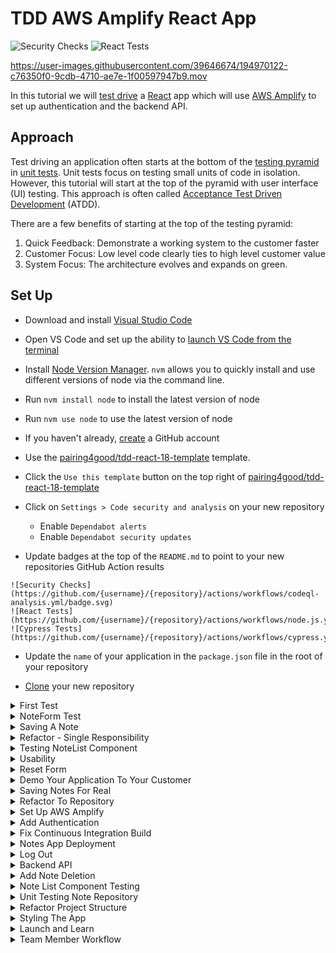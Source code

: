 # TDD AWS Amplify React App

![Security Checks](https://github.com/pairing4good/tdd-amplify-react-from-template/actions/workflows/codeql-analysis.yml/badge.svg)
![React Tests](https://github.com/pairing4good/tdd-amplify-react-from-template/actions/workflows/node.js.yml/badge.svg)



https://user-images.githubusercontent.com/39646674/194970122-c76350f0-9cdb-4710-ae7e-1f00597947b9.mov


In this tutorial we will [test drive](https://en.wikipedia.org/wiki/Test-driven_development) a [React](https://reactjs.org/) app which will use [AWS Amplify](https://aws.amazon.com/amplify) to set up authentication and the backend API.
 
## Approach
Test driving an application often starts at the bottom of the [testing pyramid](https://martinfowler.com/bliki/TestPyramid.html) in [unit tests](https://en.wikipedia.org/wiki/Unit_testing). Unit tests focus on testing small units of code in isolation. However, this tutorial will start at the top of the pyramid with user interface (UI) testing. This approach is often called [Acceptance Test Driven Development](https://en.wikipedia.org/wiki/Acceptance_test%E2%80%93driven_development) (ATDD).

There are a few benefits of starting at the top of the testing pyramid:

1. Quick Feedback: Demonstrate a working system to the customer faster
1. Customer Focus: Low level code clearly ties to high level customer value
1. System Focus: The architecture evolves and expands on green.

## Set Up
- Download and install [Visual Studio Code](https://code.visualstudio.com/)
- Open VS Code and set up the ability to [launch VS Code from the terminal](https://code.visualstudio.com/docs/setup/mac#_launching-from-the-command-line)
- Install [Node Version Manager](https://github.com/nvm-sh/nvm). `nvm` allows you to quickly install and use different versions of node via the command line.
- Run `nvm install node` to install the latest version of node
- Run `nvm use node` to use the latest version of node

- If you haven't already, [create](https://docs.github.com/en/github/getting-started-with-github/signing-up-for-github/signing-up-for-a-new-github-account) a GitHub account
- Use the [pairing4good/tdd-react-18-template](https://github.com/pairing4good/tdd-react-18-template) template.

- Click the `Use this template` button on the top right of [pairing4good/tdd-react-18-template](https://github.com/pairing4good/tdd-react-18-template)
- Click on `Settings > Code security and analysis` on your new repository
  - Enable `Dependabot alerts`
  - Enable `Dependabot security updates`
- Update badges at the top of the `README.md` to point to your new repositories GitHub Action results

```
![Security Checks](https://github.com/{username}/{repository}/actions/workflows/codeql-analysis.yml/badge.svg)
![React Tests](https://github.com/{username}/{repository}/actions/workflows/node.js.yml/badge.svg)
![Cypress Tests](https://github.com/{username}/{repository}/actions/workflows/cypress.yml/badge.svg)
```

- Update the `name` of your application in the `package.json` file in the root of your repository

- [Clone](https://docs.github.com/en/repositories/creating-and-managing-repositories/cloning-a-repository) your new repository

<details>
  <summary>First Test</summary>

## First Test

### Why: User Story

```
As a team member
I want to capture a note
So that I can refer back to it later
```

### What: User Acceptance Criteria

```
Given that a note exists
When the user enters a new note title and description
Then a list of two notes are displayed
```

### Big & Visible Progress
Create a new [Project](https://docs.github.com/en/issues/planning-and-tracking-with-projects/creating-projects/creating-a-project) and [add it to your repository](https://docs.github.com/en/issues/planning-and-tracking-with-projects/managing-your-project/adding-your-project-to-a-repository).  [Add your stories](https://docs.github.com/en/issues/planning-and-tracking-with-projects/managing-items-in-your-project/adding-items-to-your-project) to the repository.  Here's an example of adding the story above to a [project](https://github.com/users/pairing4good/projects/4/views/1).  Click on the story name to see the full detial with user story and acceptance criteria.

Select the `Board` [layout](https://docs.github.com/en/issues/planning-and-tracking-with-projects/learning-about-projects/quickstart-for-projects#adding-a-board-layout).  Move each story accross the board as it moves from `ToDo` to `In Progress` to `Done`.  We want anyone inside and outside your team to quickly see the progress that you are making.

### Red - Acceptance Test

The user story and acceptance criteria above describe a desired customer outcome. The user acceptance test will link this narrative with a high level how. For this tutorial our first application will be a [web application](https://en.wikipedia.org/wiki/Web_application) built with [React](https://reactjs.org). The testing framework use to test this will be [Cypress](https://www.cypress.io)

Since we are starting at the top of the [testing pyramid](https://martinfowler.com/bliki/TestPyramid.html) and working our way down let's delete the `src/App.test.js` test and we will add relevant tests later in the tutorial.

- Rename `cypress/e2e/app.cy.js` to `cypress/e2e/note.cy.js`
- Open the `cypress/e2e/note.cy.js` file
- Replace the contents of this file with the following

```js
beforeEach(() => {
  cy.visit('/');
});

describe('Note Capture', () => {
  it('should create a note when name and description provided', () => {
    cy.get('[data-testid=note-name-field]').type('test note');
    cy.get('[data-testid=note-description-field]').type('test note description');
    cy.get('[data-testid=note-form-submit]').click();

    cy.get('[data-testid=test-name-0]').should('have.text', 'test note');
    cy.get('[data-testid=test-description-0]').should('have.text', 'test note description');
  });
});
```

- Run `npm install`
- Run `npm run cypress:test`

- These commands are looking for elements on a webpage that contains a `data-testid` attribute with the value that follows the `=`. We now have a failing acceptance test.

```
Timed out retrying after 4000ms: Expected to find element: [data-testid=note-name-field], but never found it.
```

- Our objective now is to make this test go green (pass) in as few steps as possible. The goal is not to build a perfectly designed application but rather to make this go green and then [refactor](https://en.wikipedia.org/wiki/Code_refactoring) the architecture through small incremental steps.

### Green - Acceptance Test

The first step to making this failing test go green is adding an element with one of the `data-testid`'s to the `src/App.js` file.

```js
import './App.css';

function App() {
  return (
    <div className="App">
      <input data-testid="note-name-field" />
    </div>
  );
}

export default App;
```

- Now the Cypress test fails on the second field

```
Timed out retrying after 4000ms: Expected to find element: [data-testid=note-description-field], but never found it.
```

- Add the next `input` field and rerun the test
- Now the Cypress test fails on the submit button

```
Timed out retrying after 4000ms: Expected to find element: [data-testid=note-form-submit], but never found it.
```

- Add the `button` element with the expected `data-testid`

```js
<input data-testid="note-name-field"/>
<input data-testid="note-description-field"/>
<button data-testid="note-form-submit" type="button">
    Submit
</button>
```

- Now the Cypress test fails on the missing list of created notes

```
Timed out retrying after 4000ms: Expected to find element: [data-testid=test-name-0], but never found it.
```

In test driven development we do the simplest thing possible to make a test go green. Once it is green then and only then do we go back and refactor it. In this case, the simplest thing that we can do is hard-code the expected values on the screen.

```js
<input data-testid="note-name-field"/>
<input data-testid="note-description-field"/>
<button data-testid="note-form-submit" type="button">
    Submit
</button>
<p data-testid="test-name-0">test note</p>
```

- Now the Cypress test fails on the note description

```
Timed out retrying after 4000ms: Expected to find element: [data-testid=test-description-0], but never found it.
```

- Add the final element for `test-description-0`

```js
import './App.css';

function App() {
  return (
    <div className="App">
      <input data-testid="note-name-field" />
      <input data-testid="note-description-field" />
      <button data-testid="note-form-submit" type="button">
        Submit
      </button>
      <p data-testid="test-name-0">test note</p>
      <p data-testid="test-description-0">test note description</p>
    </div>
  );
}

export default App;
```

- While this is far from a useful application, this application can be:
  1. refactored on green
  2. used to get feedback from the customer

### Refactor - Acceptance Test

> Refactoring is a disciplined technique for restructuring an existing body of code, altering its internal structure without changing its external behavior. - Martin Fowler

The key to refactoring is to not change its "external behavior". In other words, after every change we make the test must remain green.

One "internal structure" change that could help, is pulling this form out into a [react component](https://reactjs.org/docs/thinking-in-react.html#step-1-break-the-ui-into-a-component-hierarchy) so that we can drive these changes independently. Eventually `App.js` will have several components:

```js
<div className="App">
  <Header />
  <NoteForm />
  <NoteList />
  <Footer />
</div>
```

So let's pull out a `NoteForm` component.

- Create a new file called `NoteForm.js` in the `src` directory

```js
function NoteForm() {
  return <div>//your form goes here</div>;
}

export default NoteForm;
```

- This is a [React functional component](https://reactjs.org/docs/components-and-props.html#function-and-class-components)
- The `export default` is the way to [export](https://developer.mozilla.org/en-US/docs/web/javascript/reference/statements/export) only one object in [ES6](https://en.wikipedia.org/wiki/ECMAScript)

- Copy the form from `App.js` and paste it into the `div` in `NoteForm.js`

```js
<div>
  <input data-testid="note-name-field" />
  <input data-testid="note-description-field" />
  <button data-testid="note-form-submit" type="button">
    Submit
  </button>
  <p data-testid="test-name-0">test note</p>
  <p data-testid="test-description-0">test note description</p>
</div>
```

- Replace the form contents in `App.js` with `<NoteForm />` and add an import for the `NoteForm`

```js
import './App.css';
import NoteForm from './NoteForm';

function App() {
  return (
    <div className="App">
      <NoteForm />
    </div>
  );
}

export default App;
```

- Rerun you Cypress test and it is green

Congratulations, you've successfully made an internal structural change "without changing its external behavior" (Refactoring).

</details>

<details>
  <summary>NoteForm Test</summary>

## NoteForm Test

Now that we have a high-level Cypress test in place, let's move down the testing pyramid into a component test. This test will use the React Testing Library's [render](https://testing-library.com/docs/react-testing-library/cheatsheet/) function to render the `NoteForm` component and assert its contents.

Before we show this new form to our customer we need to test drive:

- the button's name
- helpful input descriptions

- First create a `test` directory in the `src` directory
- Create a file called `NoteForm.test.js` in the new `test` directory

### Button Test

- In this new test file add a test that will drive the button name

```js
test('should display a create note button', () => {});
```

- The test name should be conversational and intent revealing. It should avoid technical words like "render", "component", and the like. We want a new team member to be able to read this test and understand the customer value. The body of the test will provide the technical HOW but the test name should point to the customer's WHY and WHAT.

- Now we will add a test that renders the component and asserts that the button is labeled "Create Note". For more information on the React Testing Library visit https://testing-library.com/docs

```js
import { render, screen } from '@testing-library/react';
import NoteForm from '../NoteForm';

test('should display a create note button', () => {
  render(<NoteForm />);
  const button = screen.getByTestId('note-form-submit');

  expect(button).toHaveTextContent('Create Note');
});
```

- Run `npm run test` and one test will fail

```
Expected element to have text content:
  Create Note
Received:
  Submit
```

- In order to make this pass add the expected text content to the button

```js
<button data-testid="note-form-submit" type="button">
  Create Note
</button>
```

- The test automatically reruns once the change is saved. This is accomplished through jest's [watch](https://jestjs.io/docs/cli) mode.
- **Be sure to always commit on green**. We value working code. `Green Code = Working Code`

[Code for this section](https://github.com/pairing4good/tdd-amplify-react-from-template/commit/6f0a5f6fc23f032f8ce8e548b56ba3d4bb769e4f)

### Name Input Test

- Test drive the label for the name input.

```js
test('should display the name placeholder', () => {
  render(<NoteForm />);
  const input = screen.getByTestId('note-name-field');

  expect(input).toHaveAttribute('placeholder', 'Note Name');
});
```

- Make this red test go green

```js
<input data-testid="note-name-field" placeholder="Note Name" />
```

- Commit on Green. And always be looking for ways to refactor your code. Small improvements over time are easier to make than large changes when your code is a mess.

[Code for this section](https://github.com/pairing4good/tdd-amplify-react-from-template/commit/24fbaf7fc4ded7daa4af169961853abbebaa82f2)

### Description Input Test

- Test drive the label for the description input.

```js
test('should display the description placeholder', () => {
  render(<NoteForm />);
  const input = screen.getByTestId('note-description-field');

  expect(input).toHaveAttribute('placeholder', 'Note Description');
});
```

- Make this red test go green

```js
<input data-testid="note-description-field" placeholder="Note Description" />
```

- Commit on Green.

[Code for this section](https://github.com/pairing4good/tdd-amplify-react-from-template/commit/ea1861b8ca295103312db32cc5667111b531d9ba)

### Refactor

Every test starts with `render(<NoteForm />)`. Let's extract this duplicated set up code and place it in the test setup.

```js
beforeEach(() => {
  render(<NoteForm />);
});

test('should display a create note button', () => {
  const button = screen.getByTestId('note-form-submit');

  expect(button).toHaveTextContent('Create Note');
});
```

- We added a [beforeEach](https://reactjs.org/docs/testing-recipes.html#setup--teardown) set up function.
- Green!
- Commit

[Code for this section](https://github.com/pairing4good/tdd-amplify-react-from-template/commit/7fcbf5cd73f1f7b0895c5df680eee4c42eeabe48)

</details>

<details>
  <summary>Saving A Note</summary>

## Saving A Note

While the application could be demoed to the customer their feedback would be limited to formatting, styling and placement. But the customer actually wants to save notes and view them. Let's add a little more functionality before we demo this to our customer.

### User Acceptance Criteria

```
Given that no notes are entered
When nothing is saved
Then no notes should be listed
```

```
Given that one note exists
When a note is saved
Then two notes should be listed
```

```
Given a note exists
When the application is opened
Then a note is listed
```

These three user acceptance criteria will drive the need to actually save notes. While this can be achieved through component tests, let's add this to our high-level UI test. These tests are often called end-to-end tests because they follow a few paths through the application. These tests are at the top of the testing pyramid because they tend to be slower and more brittle than tests that are lower in the pyramid. This translates into these end-to-end tests tending to cost more to build, run and maintain. Consequently, we try to limit their number to only a few tests that follow the most common paths through the system.

- Let's start with the first acceptance criteria. To achieve this we need to add an initial check, in `note.cy.js`, to verify that no notes are listed prior to entering a note.

```js
it('should create a note when name and description provided', () => {
  cy.get('[data-testid=test-name-0]').should('not.exist');
  cy.get('[data-testid=test-description-0]').should('not.exist');

  cy.get('[data-testid=note-name-field]').type('test note');
  cy.get('[data-testid=note-description-field]').type('test note description');
  cy.get('[data-testid=note-form-submit]').click();

  cy.get('[data-testid=test-name-0]').should('have.text', 'test note');
  cy.get('[data-testid=test-description-0]').should('have.text', 'test note description');
});
```

- Run `npm run cypress:test`
- Now we have a failing test to drive new functionality

There are a number of ways that we could make this go green but React [State Hooks](https://reactjs.org/docs/hooks-state.html) are one of the simplest ways to achieve this outcome.

- Import the `useState` hook at the top of `App.js`

```js
import React, { useState } from 'react';
```

- Initialize an empty list of notes inside the `App` function

```js
function App() {
  const [notes] = useState([]);

  return (
    <div className="App">
      <NoteForm />
    </div>
  );
}
```

- Pass the notes as a property to the `NoteForm` component

```js
return (
  <div className="App">
    <NoteForm notes={notes} />
  </div>
);
```

- Now in `NoteForm.js` use the notes property that was passed to it to list the existing notes

```js
import PropTypes from 'prop-types';

function NoteForm(props) {
  const { notes } = props;

  return (
    <div>
      <input data-testid="note-name-field" placeholder="Note Name" />
      <input data-testid="note-description-field" placeholder="Note Description" />
      <button data-testid="note-form-submit" type="button">
        Create Note
      </button>
      {notes.map((note, index) => (
        <div>
          <p data-testid={`test-name-${index}`}>{note.name}</p>
          <p data-testid={`test-description-${index}`}>{note.description}</p>
        </div>
      ))}
    </div>
  );
}

NoteForm.propTypes = {
  notes: PropTypes.arrayOf(PropTypes.string).isRequired
};

export default NoteForm;
```

_Note: [Typechecking With PropTypes](https://reactjs.org/docs/typechecking-with-proptypes.html) is a recommended practice for components that take parameters. As your app grows, typechecking will help prevent alot of issues._

While this satisfied the first acceptance criteria, now the second acceptance criteria fails.

```
expected [data-testid=test-name-0] to have text test note, but the text was ''
```

- In order to save notes you must

1. Save the note name and description form data when each field is changed
2. Save the form data once the `Create Note` button is clicked

- To achieve this we will need to add more state hooks

```js
const [notes, setNotes] = useState([]);
const [formData, setFormData] = useState({ name: '', description: '' });
```

- Now we need to pass these hooks to the `NoteForm` component

```js
<div className="App">
  <NoteForm
    notes={notes}
    formData={formData}
    setFormDataCallback={setFormData}
    setNotesCallback={setNotes}
  />
</div>
```

Using these variables and callback functions can be a bit overwhelming so we will look at each element in the `NoteForm` component one at a time.

- Add an `onChange` attribute to the `note-name-field` element

```js
import PropTypes from 'prop-types';

function NoteForm(props) {
  const { notes, setFormDataCallback, formData } = props;

  return (
    <div>
      <input
        data-testid="note-name-field"
        onChange={(e) =>
          setFormDataCallback({
            ...formData,
            name: e.target.value
          })
        }
        placeholder="Note Name"
      />
      ...
    </div>
  );
}

NoteForm.propTypes = {
  notes: PropTypes.arrayOf(
    PropTypes.shape({ name: PropTypes.string, description: PropTypes.string })
  ).isRequired,
  setFormDataCallback: PropTypes.func.isRequired,
  formData: PropTypes.shape({ name: PropTypes.string, description: PropTypes.string }).isRequired
};

export default NoteForm;
```

- **When `...` is on a line by itself, in a code example, it means that I have not provided all of the code from that file. Please be careful to copy each section that is separated by `...`'s and use them in the appropriate part of your files.**

- The `onChange` function is called every time the name is changed.

  - The `e` is the event which is used to get the target element which contains the value that the user entered.
  - The [=>](https://developer.mozilla.org/en-US/docs/Web/JavaScript/Reference/Functions/Arrow_functions) is an arrow function expression which is an alternative to a traditional javascript function expression.
  - The rest of the function is a call to the `setFormData` hook that we passed to the `NoteForm` component. If this were not spread across 3 lines it would read more like this `setFormDataCallback({'name': 'some value'})`. Granted there is one more thing happening in this call, the existing form data is being [spread](https://developer.mozilla.org/en-US/docs/Web/JavaScript/Reference/Operators/Spread_syntax) with the `...` syntax. Simply put we are creating a new javascript object by opening and closing with curly braces. Add all of the existing form data prior to the change. And finally add the new `name` value which will overwrite the form data that was spread. There is a lot going on in this small function.

- Add an `onChange` attribute to the `note-description-field` element

```js
<input
  data-testid="note-description-field"
  onChange={(e) =>
    setFormDataCallback({
      ...formData,
      description: e.target.value
    })
  }
  placeholder="Note Description"
/>
```

- This is exactly the same as the name `onChange` function with the exception of the target value's field name `'description'`.

- Add an `onClick` attribute to the `note-form-submit` element

```js
import PropTypes from 'prop-types';

function NoteForm(props) {
  const { notes, setFormDataCallback, formData, setNotesCallback } = props;

  return (
    <div>
      ...
      <button
        data-testid="note-form-submit"
        type="button"
        onClick={() => setNotesCallback([...notes, formData])}>
        Create Note
      </button>
      ...
    </div>
  );
}

NoteForm.propTypes = {
  ...
  setNotesCallback: PropTypes.func.isRequired,
  ...
};

export default NoteForm;
```

- The `onClick` function is called every time the `Create Note` button is clicked
  - The `setNotesCallback` callback is called with a new [array](https://developer.mozilla.org/en-US/docs/Web/JavaScript/Reference/Global_Objects/Array) that contains all of the existing notes pulse the note that we just entered.
- Rerun the Cypress test and it is Green.

- However if you run `npm run test` the non-UI tests are failing.

```
TypeError: Cannot read property 'map' of undefined
```

- The `NoteForm.test.js` component test does not pass any parameters to the component so the `notes` is [undefined](https://developer.mozilla.org/en-US/docs/Web/JavaScript/Reference/Global_Objects/undefined). In order to fix this test we must pass an array of `notes` to the `NoteForm` component.

```js
beforeEach(() => {
  render(<NoteForm notes={[]} />);
});
```

- The simplest thing that you can do is pass an empty array to `NoteForm`. And the tests pass.

- All of our tests are Green!
- Don't forget to commit your changes

[Code for this section](https://github.com/pairing4good/tdd-amplify-react-from-template/commit/919e8f43902e04922035b5be20ecdc0f02d32598)

</details>

<details>
  <summary>Refactor - Single Responsibility</summary>

## Refactor - Single Responsibility

> The [Single Responsibility](https://en.wikipedia.org/wiki/Single-responsibility_principle) Principle (SRP) states that each software module should have one and only one reason to change. - Robert C. Martin

Now it's clear that the `NoteForm` component has more than one responsibility:

```js
function NoteForm(props) {
  return (
    <div>
      // 1. Note Creation
      <input
        data-testid="note-name-field"
        onChange={(e) =>
          setFormDataCallback({
            ...formData,
            name: e.target.value
          })
        }
        placeholder="Note Name"
      />
      <input
        data-testid="note-description-field"
        onChange={(e) =>
          setFormDataCallback({
            ...formData,
            description: e.target.value
          })
        }
        placeholder="Note Description"
      />
      <button data-testid="note-form-submit" onClick={() => setNotesCallback([...notes, formData])}>
        Create Note
      </button>
      // 2. Note Listing
      {notes.map((note, index) => (
        <div>
          <p data-testid={'test-name-' + index}>{note.name}</p>
          <p data-testid={'test-description-' + index}>{note.description}</p>
        </div>
      ))}
    </div>
  );
}
```

If you go up to the `App` component the call to the `NoteForm` component takes 4 arguments. This is a [smell](https://en.wikipedia.org/wiki/Code_smell) indicating that this component is doing too many things.

```js
<NoteForm
  notes={notes}
  formData={formData}
  setFormDataCallback={setFormData}
  setNotesCallback={setNotes}
/>
```

> Functions should have a small number of arguments. No argument is best, followed by one, two, and three. More than three is very questionable and should be avoided with prejudice. - Robert C. Martin

While components don't look like functions, they are. React uses [JSX](https://reactjs.org/docs/introducing-jsx.html) which is interpreted into [JavaScript functions](https://developer.mozilla.org/en-US/docs/Web/JavaScript/Guide/Functions).

### Note List Component

Let's pull out a `NoteList.js` component in order to separate these responsibilities.

- Create a new file called `NoteList.js` under the `src` directory.

```js
function NoteList(props) {

  return (

  );
}

export default NoteList;
```

- Cut the JSX, that lists notes in the `NoteForm` component, and paste it into the new component.

```js
import PropTypes from 'prop-types';

function NoteList(props) {
  const { notes } = props;

  return (
    <div>
      {notes.map((note, index) => (
        <div>
          <p data-testid={`test-name-${index}`}>{note.name}</p>
          <p data-testid={`test-description-${index}`}>{note.description}</p>
        </div>
      ))}
    </div>
  );
}

NoteList.propTypes = {
  notes: PropTypes.arrayOf(
    PropTypes.shape({ name: PropTypes.string, description: PropTypes.string })
  ).isRequired
};

export default NoteList;
```

- Now instead of adding the `NoteList` component back into the `NoteForm` component, bring it up a level and place it in the `App` component. This prevents unnecessary [coupling](<https://en.wikipedia.org/wiki/Coupling_(computer_programming)>) between the `NoteForm` component and the `NoteList` component.

```js
import React, { useState } from 'react';
import './App.css';
import NoteForm from './NoteForm';
import NoteList from './NoteList';

function App() {
  const [notes, setNotes] = useState([]);
  const [formData, setFormData] = useState({ name: '', description: '' });

  return (
    <div className="App">
      <NoteForm
        notes={notes}
        formData={formData}
        setFormDataCallback={setFormData}
        setNotesCallback={setNotes}
      />
      <NoteList notes={notes} />
    </div>
  );
}

export default App;
```

- Run all of your tests including Cypress.
- It's Green!

[Code for this section](https://github.com/pairing4good/tdd-amplify-react-from-template/commit/3485fe154dd94dd7393a133812153fb912112b79)

</details>

<details>
  <summary>Testing NoteList Component</summary>

## Testing NoteList Component

As we refactor, we need to remember what level of testing we have written within the testing pyramid. While we have a few far reaching tests at the top of the pyramid, don't think that they adequately test the behavior of each component. The bottom of the testing pyramid is wide because it provides broad test coverage.

Now that `NoteList` is broken out into its own focused component it will be much easier to test.

- Create a new `NoteList.test.js` under the `src/test/` directory.

### Test No Notes

- Write a test that verifies that no notes are rendered when no notes are provided

```js
import { render, screen } from '@testing-library/react';
import NoteList from '../NoteList';

test('should display nothing when no notes are provided', () => {
  render(<NoteList notes={[]} />);
  const firstNoteName = screen.queryByTestId('test-name-0');

  expect(firstNoteName).toBeNull();
});
```

- Write a test that verifies that one note is rendered

```js
test('should display one note when one notes is provided', () => {
  const note = { name: 'test name', description: 'test description' };
  render(<NoteList notes={[note]} />);

  const firstNoteName = screen.queryByTestId('test-name-0');
  expect(firstNoteName).toHaveTextContent('test name');

  const firstNoteDescription = screen.queryByTestId('test-description-0');
  expect(firstNoteDescription).toHaveTextContent('test description');
});
```

- Write a test that verifies that multiple notes are rendered

```js
test('should display multiple notes when more than one notes is provided', () => {
  const firstNote = { name: 'test name 1', description: 'test description 1' };
  const secondNote = { name: 'test name 1', description: 'test description 1' };
  render(<NoteList notes={[firstNote, secondNote]} />);

  const firstNoteName = screen.queryByTestId('test-name-0');
  expect(firstNoteName).toHaveTextContent('test name');

  const firstNoteDescription = screen.queryByTestId('test-description-0');
  expect(firstNoteDescription).toHaveTextContent('test description');

  const secondNoteName = screen.queryByTestId('test-name-1');
  expect(secondNoteName).toHaveTextContent('test name');

  const secondNoteDescription = screen.queryByTestId('test-description-1');
  expect(secondNoteDescription).toHaveTextContent('test description');
});
```

- Write a test that verifies an exception is thrown when a list is not provided.

This may seem unnecessary but it's important to test negative cases too. Tests not only provide accountability and quick feedback loops for the [application under test](https://en.wikipedia.org/wiki/System_under_test) but it also provides [living documentation](https://en.wikipedia.org/wiki/Living_document) for new and existing team members.

```js
test('should throw an exception the note array is undefined', () => {
  expect(() => {
    render(<NoteList />);
  }).toThrow();
});
```

- All of your non-UI tests are Green.
- Don't forget to rerun your Cypress tests. Green!
- Commit on Green.

[Code for this section](https://github.com/pairing4good/tdd-amplify-react-from-template/commit/103591f86e885ea97c272d7645bee746c921337a)

</details>

<details>
  <summary>Usability</summary>

## Usability

Customers rarely ask explicitly for a usable product. In this application rich world, that we live in, it's assumed that applications will be delivered with common sense [usability](https://en.wikipedia.org/wiki/Usability) baked-in. When I look at the application as it stands, a few things pop out at me.

1. Header - there's no heading telling you what this application does
1. Form Validation - there's no form field validation
1. Reset Form - after a note is created the form fields are not reset

### Header

- Create a new file `Header.js` in the `src` directory

```js
function Header() {

  return (

  );
}

export default Header;
```

- Let's test drive this component
- Create a new file `Header.test.js` in the `src/test` directory

```js
import { render, screen } from '@testing-library/react';
import Header from '../Header';

test('should display header', () => {
  render(<Header />);
  const heading = screen.getByRole('heading', { level: 1 });
  expect(heading).toHaveTextContent('My Notes App');
});
```

- We have a failing test.
- Let's make it pass

```js
function Header() {
  return <h1>My Notes App</h1>;
}

export default Header;
```

- It's Green!
- Commit your code!

### Hook Up Header

Even though the component is test driven and ready to be used, we have not used it yet outside the test. Let's drive this change through the Cypress test.

- Add a test that asserts the header

```js
it('should have header', () => {
  cy.get('h1').should('have.text', 'My Notes App');
});
```

- It fails
- Add the component to the `App` component

```js
return (
  <div className="App">
    <Header />
    <NoteForm
      notes={notes}
      formData={formData}
      setFormDataCallback={setFormData}
      setNotesCallback={setNotes}
    />
    <NoteList notes={notes} />
  </div>
);
```

- It's Green!
- Commit!

You will notice that in the TDD testing cycle we commit very small bits of working code. We commit all the time. While this may seem like overkill, here are some benefits.

1. Our commit messages tell a focused, step-by-step story that explains why we made each change.
1. We are preserving working code. ["Working software is the primary measure of progress."](https://agilemanifesto.org/principles.html)
1. We can [revert](<https://en.wikipedia.org/wiki/Reversion_(software_development)>) our changes back to a known working state without losing very many changes.

This last benefit is worth expounding upon. The TDD testing cycle keeps us laser focused on writing small pieces of working functionality. In fact, the [3 Laws of TDD](http://blog.cleancoder.com/uncle-bob/2014/12/17/TheCyclesOfTDD.html) prevent us from writing more code than is necessary to satisfy a focused test.

#### Three Laws of TDD

1. You must write a failing test before you write any production code.
1. You must not write more of a test than is sufficient to fail, or fail to compile.
1. You must not write more production code than is sufficient to make the currently failing test pass.

These tight feedback loops help software developers avoid going down rabbit holes that lead to [over-engineering](https://en.wikipedia.org/wiki/Overengineering).

### Form Validation

Let's assume that the note's name and description are both required fields. While you want the customer driving decisions about your product, one way to gather customer feedback is to launch-and-learn. Your customers will tell you if they don't like your decision. As software developers we must be obsessed with our customers. Set up a regular cadence to meet with your customers and demonstrate a working application. Make space for them to let you know what they think.

In order to test drive validation we need to determine where in the testing pyramid to write this test. Remember that the highest-level tests are slow and expensive, so limit these tests to between 3 to 5 tests that walk through the most common user experiences. In order to adequately test all of the combinations of good and bad fields, these tests would not be well suited for UI testing.

#### Name and Description Blank

- Add a test to `NoteForm.test.js`

```js
import { render, screen, fireEvent } from '@testing-library/react';
...
const setNotesCallback = jest.fn();
const formData = { name: '', description: '' };

beforeEach(() => {
  render(<NoteForm notes={[]} setNotesCallback={setNotesCallback} formData={formData} />);
});

...

test('should require name and description', () => {
  const button = screen.getByTestId('note-form-submit');

  fireEvent.click(button);

  expect(setNotesCallback.mock.calls.length).toBe(0);
});
```

- This test checks to see if the jest [mock function](https://jestjs.io/docs/mock-functions) was called. In this test the note's name and description are blank so a new note should not be created and added to the list of notes.
- We have a failing test.

```js
function NoteForm(props) {
  ...
  function createNote() {
    if (!formData.name || !formData.description) return;
    setNotesCallback([...notes, formData]);
  }

  return (
    <div>
      ...
      <button data-testid="note-form-submit" type="button" onClick={createNote}>
        Create Note
      </button>
    </div>
  );
}
```

- Green!
- Rerun your Cypress tests.
- Commit!

#### Name And Description Required

- Add the following tests to `NoteForm.test.js`

```js
test('should require name when description provided', () => {
  formData.description = 'test description';
  formData.name = '';

  const button = screen.getByTestId('note-form-submit');

  fireEvent.click(button);

  expect(setNotesCallback.mock.calls.length).toBe(0);
});

test('should require description when name provided', () => {
  formData.description = '';
  formData.name = 'test name';

  const button = screen.getByTestId('note-form-submit');

  fireEvent.click(button);

  expect(setNotesCallback.mock.calls.length).toBe(0);
});

test('should add a new note when name and description are provided', () => {
  formData.description = 'test description';
  formData.name = 'test name';

  const button = screen.getByTestId('note-form-submit');

  fireEvent.click(button);

  expect(setNotesCallback.mock.calls.length).toBe(1);
});
```

- All of these tests go green with no additional production code changes.
- Rerun your Cypress tests.
- Commit!

[Code for this section](https://github.com/pairing4good/tdd-amplify-react-from-template/commit/a16de75f8e6db1ca57a4f08b798141a31e6e42e2)

</details>

<details>
  <summary>Reset Form</summary>

## Reset Form

When a note is saved the name and description fields should be reset to empty strings.

- Add a test to `NoteForm.test.js`

```js
test('should reset the form after a note is saved', () => {
  formData.name = 'test name';
  formData.description = 'test description';

  const button = screen.getByTestId('note-form-submit');

  fireEvent.click(button);

  expect(formData.name).toBe('');
  expect(formData.description).toBe('');
});
```

- Make this failing test go Green

```js
function createNote() {
  if (!formData.name || !formData.description) return;
  setNotesCallback([...notes, formData]);
  formData.name = '';
  formData.description = '';
}
```

- Green
- Run the Cypress tests and it's **Red**.

What happened? Well, while this approach worked for a lower level component test it doesn't work when React is managing its own [state](https://reactjs.org/docs/state-and-lifecycle.html). React clearly warns us that we should [not modify state directly](https://reactjs.org/docs/state-and-lifecycle.html#do-not-modify-state-directly). Instead you should use the [setState](https://reactjs.org/docs/hooks-state.html) callback hook.

- Let's update the test to use the `setFormDataCallback` callback.

```js
const setNotesCallback = jest.fn();
const setFormDataCallback = jest.fn();
const formData = { name: '', description: '' };

beforeEach(() => {
  render(
    <NoteForm
      notes={[]}
      setNotesCallback={setNotesCallback}
      setFormDataCallback={setFormDataCallback}
      formData={formData}
    />
  );
});
...
test('should reset the form after a note is saved', () => {
  formData.name = 'test name';
  formData.description = 'test description';

  const button = screen.getByTestId('note-form-submit');

  fireEvent.click(button);

  expect(setFormDataCallback).toHaveBeenCalledWith({
    name: '',
    description: ''
  });
});
```

- This red test drives these code changes

```js
function createNote() {
  if (!formData.name || !formData.description) return;
  setNotesCallback([...notes, formData]);
  setFormDataCallback({ name: '', description: '' });
}
```

- Green!
- The Cypress test is now Green!
- Commit

[Code for this section](https://github.com/pairing4good/tdd-amplify-react-from-template/commit/96c4204b28a6ab5d8e178f7dd83e0b6bdbc7382c)

</details>

<details>
  <summary>Demo Your Application To Your Customer</summary>

## Demo Your Application To Your Customer

Be sure to start up your application and walk through it with your customers. When I was doing this, I noticed that the form is not resetting after a note is created. This is very annoying. In order to test drive this behavior I will add two additional assertions to the end of the UI test to verify that the form is reset.

```js
describe('Note Capture', () => {
  it('should create a note when name and description provided', () => {
    ...
    cy.get('[data-testid=note-form-submit]').click();

    cy.get('[data-testid=note-name-field]').should('have.value', '');
    cy.get('[data-testid=note-description-field]').should('have.value', '');

    cy.get('[data-testid=test-name-0]').should('have.text', 'test note');
    ...
  });

  ...
});
```

- This test now fails with

```
get [data-testid=note-name-field]
assert expected <input> to have value '', but the value was test note
```

- To make this pass we need to connect the name and description fields to the form data in `NoteForm.js`

```js
<input
  data-testid="note-name-field"
  ...
  value={formData.name}
  ...
/>
<input
  data-testid="note-description-field"
  ...
  value={formData.description}
  ...
/>
```

- Green! Commit!

[Code for this section](https://github.com/pairing4good/tdd-amplify-react-from-template/commit/ed91bcd31b2e613698456d345cf467934ecef9fe)

</details>

<details>
  <summary>Saving Notes For Real</summary>

## Saving Notes For Real

React creates a [single page web application](https://en.wikipedia.org/wiki/Single-page_application). This means that the React state does not [persist](<https://en.wikipedia.org/wiki/Persistence_(computer_science)>) beyond a web page refresh. In other words, if you refresh your browser page you will lose all of the notes you created.

Since Cypress tests the application in a browser, this is the most logical place to test this user expectation.

```js
it('should load previously saved notes on browser refresh', () => {
  cy.reload();

  cy.get('[data-testid=test-name-0]').should('have.text', 'test note');
  cy.get('[data-testid=test-description-0]').should('have.text', 'test note description');
});
```

- We now have a failing test. In order to save notes between page reloads we will use [localforage](https://www.npmjs.com/package/localforage).

- Run `npm install localforage`
- Add a callback function to `App.js` that will look up notes that are saved in `localforage`

```js
...
import localForage from 'localforage';
...
function App() {
  const [notes, setNotes] = useState([]);
  const [formData, setFormData] = useState({ name: '', description: '' });

  const fetchNotesCallback = () => {
    localForage
      .getItem('notes')
      .then((savedNotes) => {
        if (savedNotes) return setNotes(savedNotes);
        return setNotes([]);
      })
      .catch((error) => {
        process.error('failed to setNotes', error.message);
      });
  };
  ...
```

- The `if` check determines if there are any saved notes in `localforage` and sets the `notes` accordingly.

- Add a callback function to `App.js` that will save newly created notes to `localforage`

```js
const createNote = () => {
  const updatedNoteList = [...notes, formData];
  setNotes(updatedNoteList);
  localForage.setItem('notes', updatedNoteList);
};
```

- Update the `NoteForm` component in `App.js` to take the new `createNote` callback function instead of calling the `setNotes` hook directly.

```js
<NoteForm
  notes={notes}
  formData={formData}
  setFormDataCallback={setFormData}
  setNotesCallback={createNote}
/>
```

- To load the saved notes when the application is loaded, add the [useEffect](https://reactjs.org/docs/hooks-effect.html#example-using-hooks) hook and call the `fetchNotesCallback` in `App.js`.

```js
import React, { useState, useEffect } from 'react';
...
useEffect(() => {
  fetchNotesCallback();
}, []);
```

- Lastly, make sure you clean up the persisted notes after the Cypress test is run.

```js
import localForage from 'localforage';
...
after(() => {
  localForage
    .clear()
    .then(() => true)
    .catch((error) => process.error('failed to clean up', error.message));
});
```

- All the tests are Green
- Commit

[Code for this section](https://github.com/pairing4good/tdd-amplify-react-from-template/commit/302f32875ffb3a853489f000fe3eea05290a2ffb)

</details>

<details>
  <summary>Refactor To Repository</summary>

## Refactor To Repository

The `App` component now has two concerns. React [state management](https://en.wikipedia.org/wiki/State_management) and [persistence](<https://en.wikipedia.org/wiki/Persistence_(computer_science)>). [State management](https://en.wikipedia.org/wiki/State_management) is concerned with frontend values, where [persistence](<https://en.wikipedia.org/wiki/Persistence_(computer_science)>) is a backend concern. Persistence and data access concerns are often extracted into a [repository](https://makingloops.com/why-should-you-use-the-repository-pattern).

- Create a `NoteRepository.js` file in the `src` directory.
- Move all the `localForage` calls to this new file.

```js
import localForage from 'localforage';

export async function findAll() {
  return localForage.getItem('notes');
}

export async function save(note) {
  const notes = await localForage.getItem('notes');
  if (notes) await localForage.setItem('notes', [...notes, note]);
  else await localForage.setItem('notes', [note]);
}
```

- Update `App.js` to use the new `NoteRepository` functions

```js
import { findAll, save } from './NoteRepository';
...
const fetchNotesCallback = async () => {
  const retrievedNotes = await findAll();
  if (retrievedNotes) setNotes(retrievedNotes);
  else setNotes([]);
};

const createNote = async () => {
  const updatedNoteList = [...notes, formData];
  setNotes(updatedNoteList);
  await save(formData);
};
```

- Run all of the tests.
- Green
- Commit

[Code for this section](https://github.com/pairing4good/tdd-amplify-react-from-template/commit/351c613e734c882d10966010d9ed3ea657e044d7)

</details>

<details>
  <summary>Set Up AWS Amplify</summary>

## Set Up AWS Amplify

We now have a fully functioning task creation application. When we showed this to our customer they provided some feedback. They would like:

- to secure this application with a user login
- notes to show up on their mobile phone browser too

While `localForage` provided a quick way to save notes and get valuable customer feedback, it isn't designed for secure, cross-device persistence. [Amazon Web Services](https://aws.amazon.com) does provide services that solve both of these [use cases](https://en.wikipedia.org/wiki/Use_case) and positions our React app for additional possibilities like [notifications](https://aws.amazon.com/sns), backend processing, storing note attachments, and much more. [AWS Amplify](https://aws.amazon.com/amplify) provides a set of tools that significantly simplify connection web and mobile applications to an AWS backend.

- Install the [Install the Amplify CLI](https://docs.amplify.aws/cli/start/install)
- Run `amplify init` at the root of the project

```
Project information
| Name: tddamplifyreact
| Environment: dev
| Default editor: Visual Studio Code
| App type: javascript
| Javascript framework: react
| Source Directory Path: src
| Distribution Directory Path: build
| Build Command: npm run-script build
| Start Command: npm run-script start

Select the authentication method you want to use: AWS profile
Please choose the profile you want to use: default
```

- This command created the `amplify/` directory which contains Amplify configuration files.
- This command created the following resources on AWS
  - UnauthRole AWS::IAM::Role
  - AuthRole AWS::IAM::Role
  - DeploymentBucket AWS::S3::Bucket
  - amplify-tddamplifyreact-dev-12345

[Code for this section](https://github.com/pairing4good/tdd-amplify-react-from-template/commit/9354538c703ef519fa9de249637d63b9b01fc6b7)

</details>

<details>
  <summary>Add Authentication</summary>

## Add Authentication

- Run `npm install aws-amplify @aws-amplify/ui-react`
- Run `amplify add auth` at the root of your project

```
Do you want to use the default authentication and security configuration? Default configuration
How do you want users to be able to sign in? Username
Do you want to configure advanced settings? No, I am done.
```

- Run `amplify push --y`

- This command updated the following resources on AWS
  - amplify-tddamplifyreact-dev-x… AWS::CloudFormation::Stack
- This command created the following resources on AWS

  - authtddamplifyreactxxxxxxxx AWS::CloudFormation::Stack
  - UserPool AWS::Cognito::UserPool
  - UserPoolClientWeb AWS::Cognito::UserPoolClient
  - UserPoolClient AWS::Cognito::UserPoolClient
  - UserPoolClientRole AWS::IAM::Role
  - UserPoolClientLambda AWS::Lambda::Function
  - UserPoolClientLambdaPolicy AWS::IAM::Policy
  - UserPoolClientLogPolicy AWS::IAM::Policy
  - UserPoolClientInputs Custom::LambdaCallout
  - IdentityPool AWS::Cognito::IdentityPool
  - IdentityPoolRoleMap AWS::Cognito::IdentityPoolRoleAttachment

- Add the following just under the imports in the `src/index.js` file

```js
import { Amplify } from 'aws-amplify';
import config from './aws-exports';

Amplify.configure(config);
```

- Add the following to the `App` component

```js
import { Authenticator } from '@aws-amplify/ui-react';
// eslint-disable-next-line import/no-unresolved
import '@aws-amplify/ui-react/styles.css';

function App() {
  ...
  return (
    <Authenticator>
      <div className="App">
        ...
      </div>
    </Authenticator>
  );
}

export default App;
```

While `import '@aws-amplify/ui-react/styles.css';` is required for the login screen to display correctly, the [eslint-plugin-import](https://github.com/import-js/eslint-plugin-import/blob/v2.26.0/docs/rules/no-unresolved.md) plugn lists it as unresolved. As a rule of thumb, avoid disabling any [ESLint](https://eslint.org/) rules. They almost always lead you to better code. However, this [Amplify UI component](https://docs.amplify.aws/ui/q/framework/react/) does not have a solution that I was able to find. In this rare circumstance, only disable a sigle line of code with `// eslint-disable-next-line import/no-unresolved`. That way [ESLint](https://eslint.org/) rules will be applied to the rest of the file.

- Run `npm start`

- Open http://localhost:3000
- Click the `Create account` link
- Create and Verify your new account
- Login to your App

- Run all your tests
- While the non-UI tests pass, the Cypress tests are **Red**.

### Cypress Login

The Cypress tests now need to log in to the notes app.

- Run `npm install cypress-localstorage-commands`
- Add the following to the bottom of the `cypress/support/commands.js` file

```js
/* eslint-disable promise/catch-or-return */
/* eslint-disable promise/always-return */

import 'cypress-localstorage-commands';

const { Auth } = require('aws-amplify');

const username = Cypress.env('username');
const password = Cypress.env('password');
const userPoolId = Cypress.env('userPoolId');
const clientId = Cypress.env('clientId');

const awsconfig = {
  aws_user_pools_id: userPoolId,
  aws_user_pools_web_client_id: clientId
};

Auth.configure(awsconfig);

Cypress.Commands.add('signIn', () => {
  cy.then(() => Auth.signIn(username, password)).then((cognitoUser) => {
    const idToken = cognitoUser.signInUserSession.idToken.jwtToken;
    const accessToken = cognitoUser.signInUserSession.accessToken.jwtToken;

    const makeKey = (name) => `CognitoIdentityServiceProvider
        .${cognitoUser.pool.clientId}
        .${cognitoUser.username}.${name}`;

    cy.setLocalStorage(makeKey('accessToken'), accessToken);
    cy.setLocalStorage(makeKey('idToken'), idToken);
    cy.setLocalStorage(
      `CognitoIdentityServiceProvider.${cognitoUser.pool.clientId}.LastAuthUser`,
      cognitoUser.username
    );
  });
  cy.saveLocalStorage();
});
```

- Create a new file at the root of your project named `cypress.env.json` with the following content

```json
{
  "username": "[Login username you just created]",
  "password": "[Login password you just created]",
  "userPoolId": "[The `aws_user_pools_id` value found in your `src/aws-exports.js`]",
  "clientId": "[The `aws_user_pools_web_client_id` value found in your `src/aws-exports.js`]"
}
```

- Update the `cypress.env.json` values with your own values.
- Add the `cypress.env.json` to `.gitignore` so that it will not be committed and pushed to GitHub

```
...
# cypress
cypress/screenshots
cypress/videos
cypress.env.json
...
```

- Add the following setups and teardowns to `cypress/integration/note.cy.js`

```js
before(() => {
  cy.signIn();
});

after(() => {
  cy.clearLocalStorageSnapshot();
  cy.clearLocalStorage();
  localForage.clear();
});

beforeEach(() => {
  cy.restoreLocalStorage();
  cy.visit('/');
});

afterEach(() => {
  cy.saveLocalStorage();
});
```

- Rerun all of your tests.
- Green!
- Commit

[Code for this section](https://github.com/pairing4good/tdd-amplify-react-from-template/commit/1f88ec2a2ddceb5161ef64a04b9cbceacc0a7855)

</details>

<details>
  <summary>Fix Continuous Integration Build</summary>
  
  ## Failing Continuous Integration Build

While all the tests pass locally, on my machine, the Cypress tests are breaking on GitHub with the following error

```
Module not found: Error: Can't resolve './aws-exports' in '/home/runner/work/tdd-amplify-react-from-template/tdd-amplify-react-from-template/src'
```

The `aws-exports` file was created and added to the `.gitignore` file in the `Set Up AWS Amplify` section of this tutorial. Once we added `import config from './aws-exports';` to the `src/index.js` file we required `aws-exports` for testing. Since we added this file to `.gitignore` it was not committed or pushed up to [GitHub](https://github.com/). As a result, the [GitHub Action](https://docs.github.com/en/actions) tests are failing.

In order for these tests to pass [GitHub Action](https://docs.github.com/en/actions) would need access to Amplify, configure Amplify on the build machine and have the ability to deploy the backend to Amplify. Instead of setting up this tight coupling from [GitHub](https://github.com/) to [AWS Amplify](https://aws.amazon.com/amplify), we will utilize the [build process](https://docs.aws.amazon.com/amplify/latest/userguide/build-settings.html) provided within [Amplify](https://aws.amazon.com/amplify). This will be set up in the next section.

For now, let's remove the [Cypress]() tests from [GitHub Actions](https://docs.github.com/en/actions) and the build badge from the `README.md` file.

- Delete the `.github/workflows/cypress.yml` file
- Remove `![Cypress Tests](https://github.com/pairing4good/tdd-amplify-react-from-template/actions/workflows/cypress.yml/badge.svg)` from the top of the `README.md` file.

[Code for this section](https://github.com/pairing4good/tdd-amplify-react-from-template/commit/5788564a7b9aaad1a44b54c9ec4551a18f548443)

</details>

<details>
  <summary>Notes App Deployment</summary>

## Notes App Deployment

Amplify provides the ability to [deploy](https://docs.amplify.aws/guides/hosting/git-based-deployments/q/platform/js), build, run tests and host your application ([Continuous Delivery](https://en.wikipedia.org/wiki/Continuous_delivery))

- Be sure to [push](https://docs.github.com/en/github/importing-your-projects-to-github/importing-source-code-to-github/adding-an-existing-project-to-github-using-the-command-line) your local changes up to your GitHub account

- Log In to your http://console.aws.amazon.com
- Open `AWS Amplify`
- Open the backend that you just pushed up (`amplify push --y`).
- Open the `Hosting environments` tab
- Select `GitHub` and `Connect branch`
- Connect Amplify with your GitHub account
- Select the GitHub repository where your code is stored
- Complete the set up, save and deploy.

- **In order for the Cypress tests to work in the Amplify build you will need to add the same properties that you added to the `cypress.env.json` file because you did not push that file up since you added it to the `.gitignore` file.**
- Each environment variable has a prefix of `cypress_`

  - cypress_username
  - cypress_password
  - cypress_userPoolId
  - cypress_clientId

- On the left navigation within your AWS Amplify Application, select `Environment variables`
- Click the `Manage variables` button
- Click the `Add variable` button
- Type `cypress_username` in the field labeled `Enter variable here`
- Type the corresponding value from your `cypress.env.json` in the field labeled `Enter value here`
- Repeat the previous three steps for `cypress_password`, `cypress_userPoolId`, and `cypress_clientId`
- Click the `Save` button

### Adding Tests to Amplify Build

- Add a new file named `amplify.yml` to the root of your repository with the following content

```yml
version: 1
backend:
  phases:
    build:
      commands:
        - '# Execute Amplify CLI with the helper script'
        - amplifyPush --simple
frontend:
  phases:
    preBuild:
      commands:
        - npm ci
    build:
      commands:
        - npm run build
  artifacts:
    baseDirectory: build
    files:
      - '**/*'
  cache:
    paths:
      - node_modules/**/*

test:
  phases:
    preTest:
      commands:
        - npm ci
        - npm install mocha@5.2.0 mochawesome mochawesome-merge mochawesome-report-generator
    test:
      commands:
        - npm test -- --watchAll=false
        - npx start-test http://127.0.0.1:3000 'cypress run --reporter mochawesome --reporter-options "reportDir=cypress/report/mochawesome-report,overwrite=false,html=false,json=true,timestamp=mmddyyyy_HHMMss"'
    postTest:
      commands:
        - npx mochawesome-merge cypress/report/mochawesome-report/mochawesome*.json > cypress/report/mochawesome.json
  artifacts:
    baseDirectory: cypress
    configFilePath: '**/mochawesome.json'
    files:
      - '**/*.png'
      - '**/*.mp4'
```

This file overrides the default build setting provided by Amplify. However, to display the `Test` green or red circle in the build status timeline, you must update the default build settings.

- On the left navigation within your AWS Amplify Application, select `Build settings`
- Click the `Edit` button in the `App build specification` section
- At the bottom of the `Edit` window add the following

```
...
  cache:
    paths:
      - node_modules/**/*

test:
```

- Click the `Save` button

By adding `test:`, the `Test` circle will now display in the build status timeline. Nevertheless, the build instructions will be read from the root of your repository and will override the content of the default build settings.

- Commit your local changes and [push](https://docs.github.com/en/github/importing-your-projects-to-github/importing-source-code-to-github/adding-an-existing-project-to-github-using-the-command-line) them up to your GitHub account

- Amplify will: provision, build, test, deploy and verify your application
- The `Test` step in the build should pass (Green).

So what does this Amplify build actually do?

- Provision
  - Provisions a [docker image](https://docs.docker.com/get-started/overview) where our React application can be built.
- Build
  - [Clones](https://docs.github.com/en/github/creating-cloning-and-archiving-repositories/cloning-a-repository-from-github/cloning-a-repository) your GitHub repository
  - Builds your backend AWS services with the [CloudFormation](https://aws.amazon.com/cloudformation) scripts that Amplify generated for you.
  - Builds your frontend React application using `npm` commands provided through your `amplify.yml`
- Test
  - Starts the application locally within the Docker image and Tests your application.
- Deploy
  - If the tests pass it [deploys](https://en.wikipedia.org/wiki/Software_deployment) your React application to a public URL where anyone can access it. **Important: This step automatically prevents broken software from being released to your customers. We value working software and we bake it into our [Deployment Pipeline](https://martinfowler.com/bliki/DeploymentPipeline.html)**
- Verify

  - Generates screenshots of your application's home page to ensure your app renders well on different mobile resolutions.

- This deployment pipeline kicks off every time you push your code up to GitHub.

[Code for this section](https://github.com/pairing4good/tdd-amplify-react-from-template/commit/156482d532e70a9e7d7d4c03bd9706f0e7fbd544)

</details>

<details>
  <summary>Log Out</summary>

## Log Out

While users can now log into the notes application they can't log back out.

- Add a Cypress test that will drive the production code changes

```js
it('should have an option to sign out', () => {
  cy.get('[data-testid=sign-out]').click();
  cy.get('[data-amplify-authenticator]').should('exist');
});
```

- Run all the tests
- Red

- Add the following [properties](https://reactjs.org/docs/components-and-props.html) to the `App.js` component that come from the [Authenticator](https://ui.docs.amplify.aws/react/connected-components/authenticator#3-add-the-authenticator). Pass the `signOut` and `user` properties to the `Header` component.

```js
<Authenticator>
  {({ signOut, user }) => (
    <div className="App">
      <Header signOut={signOut} user={user} />
      ...
    </div>
  )}
</Authenticator>
```

- Test drive the `Header.js` component by adding the following to the `src/test/Header.test.js` file

```js
import { render, screen } from '@testing-library/react';
import Header from '../Header';

const signOut = jest.fn();
const user = { username: 'testUserName' };

beforeEach(() => {
  render(<Header signOut={signOut} user={user} />);
});

test('should display header', () => {
  const heading = screen.getByRole('heading', { level: 1 });
  expect(heading).toHaveTextContent('My Notes App');
});

test('should display username', () => {
  const greeting = screen.getByTestId('username-greeting');
  expect(greeting).toHaveTextContent('Hello testUserName');
});

test('should display sign out', () => {
  const signOutButton = screen.getByTestId('sign-out');
  expect(signOutButton).toHaveTextContent('Sign out');
});
```

- Add the following to the `Header.js` component

```js
import PropTypes from 'prop-types';

function Header(props) {
  const { signOut, user } = props;

  return (
    <div>
      <div>
        <span data-testid="username-greeting">Hello {user.username} &nbsp;</span>
        <button data-testid="sign-out" type="button" onClick={signOut}>
          Sign out
        </button>
      </div>
      <h1>My Notes App</h1>
    </div>
  );
}

Header.propTypes = {
  signOut: PropTypes.func.isRequired,
  user: PropTypes.shape({ username: PropTypes.string }).isRequired
};

export default Header;
```

- Run all the tests
- Green!
- Commit

[Code for this section](https://github.com/pairing4good/tdd-amplify-react-from-template/commit/20206dd5505929555a8e7173c38b9eb7ac394087)

</details>

<details>
  <summary>Backend API</summary>

## Backend API

Now that we have user authentication hooked up, we need to add the ability for customers to get their "notes to show up on their mobile phone browser too". This means that we can't use local storage on the user's computer anymore. Instead we need to build a backend [API](https://en.wikipedia.org/wiki/API) that will store notes independently from the frontend code.

- Run `amplify add api` at the root of your project

```
Select from one of the below mentioned services: GraphQL
Here is the GraphQL API that we will create. Select a setting to edit or continue Continue
Choose a schema template: Single object with fields (e.g., “Todo” with ID, name, description)
```

- [GraphQL](https://graphql.org/) is an alternative to [REST](Representational state transfer). GraphQL APIs are more flexible than REST APIs.
- This command created

  - `amplify/backend/api/`
  - `amplify/backend/backend-config.json`

- Update the contents of the `amplify/backend/api/tddamplifyreact/schema.graphql` file with

```
input AMPLIFY { globalAuthRule: AuthRule = { allow: public } } # FOR TESTING ONLY!

type Note @model {
  id: ID!
  name: String!
  description: String
}
```

`input AMPLIFY { globalAuthRule: AuthRule = { allow: public } }` allows you to get started quickly without worrying about authorization rules. Review the [Authorization rules](https://docs.amplify.aws/cli/graphql/authorization-rules/) section to setup the appropriate access control for your GraphQL API. (https://docs.amplify.aws/cli/graphql/overview/#creating-your-first-table)

- Run `amplify push --y`

- This command created/updated the following resources on AWS

  - amplify-tddamplifyreact-dev-8… AWS::CloudFormation::Stack
  - apitddamplifyreact AWS::CloudFormation::Stack
  - authtddamplifyreact414f1c62 AWS::CloudFormation::Stack
  - GraphQLAPI AWS::AppSync::GraphQLApi
  - GraphQLAPITransformerSchema3C… AWS::AppSync::GraphQLSchema
  - GraphQLAPIDefaultApiKey215A6D… AWS::AppSync::ApiKey
  - GraphQLAPINONEDS95A13CF0 AWS::AppSync::DataSource
  - Note AWS::CloudFormation::Stack
  - CustomResourcesjson AWS::CloudFormation::Stack

- If you would like to explore the backend, take a look at [Amplify Studio](https://docs.amplify.aws/console/).

### Cut Over Repository To Use GraphQL

Now that we have a GraphQL API that is storing our notes in a [DynamoDB](https://aws.amazon.com/dynamodb) table, we can replace `localforage` calls with GraphQL API calls.

- Replace `localforage` calls in the `NoteRepository` with GraphQL API calls

```js
import { API } from 'aws-amplify';
import { listNotes } from './graphql/queries';
import { createNote as createNoteMutation } from './graphql/mutations';

export async function findAll() {
  const apiData = await API.graphql({ query: listNotes });
  return apiData.data.listNotes.items;
}

export async function save(note) {
  const apiData = await API.graphql({
    query: createNoteMutation,
    variables: { input: note }
  });
  return apiData.data.createNote;
}
```

- We do need to call the `save` function first in the `createNote` callback function in the `App` component because when [GraphQL](https://graphql.org/) saves a note, it generates a unique `ID` that we want to have access to in our `note` array.

```js
const createNote = async () => {
  const newNote = await save(formData);
  const updatedNoteList = [...notes, newNote];
  setNotes(updatedNoteList);
};
```

- The final place that we need to remove `localforage` is in the `note.cy.js` Cypress test. GraphQL does not provide an equivalent API endpoint to delete all of the notes so we will not be able to simply replace the `localforage.clear()` function call with a GraphQL one. In a separate commit we will add the ability to delete notes by `ID` through the UI. This is a [mutation](https://graphql.org/learn/queries/#mutations) that GraphQL provides. But for now we will just remove the clean up in the Cypress test.

```js
describe('Note Capture', () => {
  before(() => {
      cy.signIn();
  });

  after(() => {
      cy.clearLocalStorageSnapshot();
      cy.clearLocalStorage();
  });
  ...
```

- Finally remove `localforage` by running `npm uninstall localforage`

- Rerun all of the tests
- Green!
- Commit

[Code for this section](https://github.com/pairing4good/tdd-amplify-react-from-template/commit/00fc9b7a97c3f3fcc6200fffac7b4f30c051c864)

</details>

<details>
  <summary>Add Note Deletion</summary>

## Add Note Deletion

In order to add note deletion, let's drive this from the Cypress test. This will help in cleaning up notes that were created during the UI test.

- Add a deletion test to the Cypress test

```js
it('should delete note', () => {
  cy.get('[data-testid=test-delete-button-0]').click();

  cy.get('[data-testid=test-name-0]').should('not.exist');
  cy.get('[data-testid=test-description-0]').should('not.exist');
});

it('should have an option to sign out', () => {
...
```

Now that we've removed `localForage` and the `localForage.clear();` from the Cypress test we need to provide a way to remove any notes that were added outside of the test.

- Add notes clean up before the Cypress tests are run

```js
/* eslint-disable promise/always-return */
/* eslint-disable promise/catch-or-return */

before(() => {
  cy.intercept('**/graphql').as('notesApi');

  cy.signIn();
  cy.visit('/');

  cy.wait('@notesApi');
  cy.get('div').then(() => {
    cy.wait('@notesApi');
    Cypress.$('[data-testid^="test-delete-button-').each(() => {
      cy.get('[data-testid="test-delete-button-0"]').click();
    });
    return true;
  });
});
```
Here's a break down of what is being done in `before`:
  - Cypress tests are run [asynchronously](https://docs.cypress.io/guides/core-concepts/introduction-to-cypress#Commands-Are-Asynchronous). In order to run the `Cypress.$('[data-testid^="test-delete-button-')` command, which returns a list of deletion buttons, you must wrap that command inside a [.then()](https://docs.cypress.io/api/commands/then) function.
  - Cypress [then](https://docs.cypress.io/api/commands/then) is similar to a [Promise](https://developer.mozilla.org/en-US/docs/Web/JavaScript/Reference/Global_Objects/Promise) but it does not have a [catch](https://docs.cypress.io/guides/core-concepts/introduction-to-cypress#You-cannot-add-a-catch-error-handler-to-a-failed-command) function. This is why you need to add `/* eslint-disable promise/catch-or-return */` to the top of the test in order to ignore the [ESLint](https://github.com/eslint-community/eslint-plugin-promise) error.
  - Cypress [then](https://docs.cypress.io/api/commands/then) is similar to a [Promise](https://developer.mozilla.org/en-US/docs/Web/JavaScript/Reference/Global_Objects/Promise) but it can not return a value to satisfy the [ESLint](https://github.com/eslint-community/eslint-plugin-promise) error.  This is why you need to add `/* eslint-disable promise/always-return */` to the top of the test.
  - Cypress [intercept](https://docs.cypress.io/api/commands/intercept) provides the ability to [wait](https://docs.cypress.io/api/commands/wait) for [GraphQL](https://docs.cypress.io/guides/end-to-end-testing/working-with-graphql) to return a list of notes.
  - Cypress [\$](https://docs.cypress.io/api/utilities/$) allows you to look for [HTML elements](https://www.w3schools.com/html/html_elements.asp) without failing if the element is not found.


- Run the Cypress test and verify that it Fails
- To make it go green, add a new deletion function to `NoteRepository.js`

```js
...
import {
  createNote as createNoteMutation,
  deleteNote as deleteNoteMutation
} from './graphql/mutations';

...

export async function deleteById(id) {
  return API.graphql({ query: deleteNoteMutation, variables: { input: { id } } });
}
```

- Create a new deletion callback function in `App.js`

```js
import { findAll, save, deleteById } from './NoteRepository';
...
const deleteNoteCallback = async (id) => {
  const newNotesArray = notes.filter((note) => note.id !== id);
  setNotes(newNotesArray);
  await deleteById(id);
};
```

- Pass the `deleteNoteCallback` callback function parameter to the `NoteList` component.

```js
<NoteList notes={notes} deleteNoteCallback={deleteNoteCallback} />
```

- Add a deletion button to the `NoteList` component

```js
import PropTypes from 'prop-types';

function NoteList(props) {
  const { notes, deleteNoteCallback } = props;

  return (
    <div>
      {notes.map((note, index) => (
        <div>
          <p data-testid={`test-name-${index}`}>{note.name}</p>
          <p data-testid={`test-description-${index}`}>{note.description}</p>
          <button
            type="button"
            data-testid={`test-delete-button-${index}`}
            onClick={() => deleteNoteCallback(note.id)}>
            Delete note
          </button>
        </div>
      ))}
    </div>
  );
}

NoteList.propTypes = {
  notes: PropTypes.arrayOf(
    PropTypes.shape({ name: PropTypes.string, description: PropTypes.string })
  ).isRequired,
  deleteNoteCallback: PropTypes.func.isRequired
};

export default NoteList;
```

- Run all the tests
- Green
- Commit

[Code for this section](https://github.com/pairing4good/tdd-amplify-react-from-template/commit/9c699811322f08173656e680bf5a8026e371620c)

</details>

<details>
  <summary>Note List Component Testing</summary>

## Note List Component Testing

Since we started at the top of the testing pyramid we need to make sure, once we are on green, that we work our way down to lower level tests too.

- Add a test to `NoteList.test.js` to verify the deletion behavior of the `NoteList` component.

```js
import { render, screen, fireEvent } from '@testing-library/react';
import NoteList from '../NoteList';

const mockDeleteNoteCallback = jest.fn();

const defaultProps = {
  notes: [],
  deleteNoteCallback: mockDeleteNoteCallback
};

const setup = (props = {}) => {
  const setupProps = { ...defaultProps, ...props };
  const { notes, deleteNoteCallback } = setupProps;
  return render(<NoteList notes={notes} deleteNoteCallback={deleteNoteCallback} />);
};

test('should display nothing when no notes are provided', () => {
  setup();
  ...
});

test('should display one note when one notes is provided', () => {
  const note = { name: 'test name', description: 'test description' };
  setup({ notes: [note] });
  ...
});

test('should display multiple notes when more than one notes is provided', () => {
  const firstNote = { name: 'test name 1', description: 'test description 1' };
  const secondNote = { name: 'test name 1', description: 'test description 1' };
  setup({ notes: [firstNote, secondNote] });
  ...
});

...

test('should delete note when clicked', () => {
  const note = {
    id: 1,
    name: 'test name 1',
    description: 'test description 1'
  };
  setup({ notes: [note] });
  const button = screen.getByTestId('test-delete-button-0');

  fireEvent.click(button);

  expect(mockDeleteNoteCallback.mock.calls.length).toBe(1);
  expect(mockDeleteNoteCallback.mock.calls[0][0]).toStrictEqual(1);
});
```

- I added a mock function for the `deleteNoteCallback` and a `setup` function that has properties that can be overridden for specific test cases. This is a pattern that is often used in this style of tests.

- Run all of the tests
- Green
- Commit

[Code for this section](https://github.com/pairing4good/tdd-amplify-react-from-template/commit/8f11c4485cd565a638f25be2c5201c606e2886c9)

</details>

<details>
  <summary>Unit Testing Note Repository</summary>

## Unit Testing Note Repository

[Unit testing](https://en.wikipedia.org/wiki/Unit_testing) is the lowest level testing that tests out a single function in complete isolation. For the `NoteRepository` this means that amplify and GraphQL imports will need to be [mocked](https://en.wikipedia.org/wiki/Mock_object) out so that we do not hit AWS during our testing.

- Create a new test called `NoteRepository.test.js` file under the `src/test/` directory.

```js
import { API } from 'aws-amplify';
import { save, findAll, deleteById } from '../NoteRepository';
import {
  createNote as createNoteMutation,
  deleteNote as deleteNoteMutation
} from '../graphql/mutations';
import { listNotes } from '../graphql/queries';

const mockGraphql = jest.fn();
const id = 'test-id';

beforeEach(() => {
  mockGraphql.mockReturnValueOnce({
    data: {
      createNote: {},
      listNotes: {
        items: {}
      }
    }
  });
  API.graphql = mockGraphql;
});

afterEach(() => {
  jest.clearAllMocks();
});

it('should create a new note', () => {
  const note = { name: 'test name', description: 'test description' };

  save(note);

  expect(mockGraphql.mock.calls.length).toBe(1);
  expect(mockGraphql.mock.calls[0][0]).toStrictEqual({
    query: createNoteMutation,
    variables: { input: note }
  });
});

it('should findAll notes', () => {
  const note = { name: 'test name', description: 'test description' };

  findAll(note);

  expect(mockGraphql.mock.calls.length).toBe(1);
  expect(mockGraphql.mock.calls[0][0]).toStrictEqual({ query: listNotes });
});

it('should delete note by id', () => {
  deleteById(id);

  expect(mockGraphql.mock.calls.length).toBe(1);
  expect(mockGraphql.mock.calls[0][0]).toStrictEqual({
    query: deleteNoteMutation,
    variables: { input: { id } }
  });
});
```

- In the `beforeEach` function the real `API.graphql` function is replaced with a mock function. This enables us to test this script in complete isolation. We can determine how many times the mock function was called and what parameters were passed to that function. This also keeps this test from trying to call AWS. This would make the test much slower and more fragile. Remember that unit tests are tests at the bottom of the testing pyramid which are faster and easier to maintain.

- Run all of your tests
- Green!
- Commit

[Code for this section](https://github.com/pairing4good/tdd-amplify-react-from-template/commit/8ab209ffd68b068c58719028d5c2af059b1fc00c)

</details>

<details>
  <summary>Refactor Project Structure</summary>

## Refactor Project Structure

It's best to organize your code into a logical [folder structure](https://reactjs.org/docs/faq-structure.html) so that it's easier to understand and navigate.

- Move all of the components into a `note` folder in `src`

- note/

  - App.js
  - Header.js
  - NoteForm.js
  - NoteList.js

- Move the `NoteRepository` component to a `common` folder in `src`

- common/

  - NoteRepository.js

- Run all the tests
- Green
- Commit

[Code for this section](https://github.com/pairing4good/tdd-amplify-react-from-template/commit/2c4afaeeadc2f45569fe55b582c32ab710bf894a)

</details>

<details>
  <summary>Styling The App</summary>

## Styling The App

Right now this Notes Application is functional but it is not very pretty. The [Bootstrap](https://getbootstrap.com) library not only provides a simple way to provide a consistent look-and-feel, it also provides a [responsive web](https://en.wikipedia.org/wiki/Responsive_web_design) experience right out-of-the-box.

- Run `npm install react-bootstrap bootstrap` at the root of your project
- The [React Bootstrap](https://react-bootstrap.github.io) library combines [Bootstrap Components](https://getbootstrap.com/docs/5.0/customize/components) with React Components.

- Add the [Cascading Style Sheet](https://en.wikipedia.org/wiki/CSS) provided by Bootstrap's [CDN](https://en.wikipedia.org/wiki/Content_delivery_network) to the `index.js` file.

```js
ReactDOM.render(
  <React.StrictMode>
    <link
      rel="stylesheet"
      href="https://cdn.jsdelivr.net/npm/bootstrap@4.6.0/dist/css/bootstrap.min.css"
      integrity="sha384-B0vP5xmATw1+K9KRQjQERJvTumQW0nPEzvF6L/Z6nronJ3oUOFUFpCjEUQouq2+l"
      crossOrigin="anonymous"
    />
    <App />
  </React.StrictMode>,
  document.getElementById("root")
);
```

- Remove all of the contents of `App.css` because it will no longer be used in the application.

- Add a Bootstrap React [Grid System](https://react-bootstrap.github.io/layout/grid) to `App.js`
```js
import Container from 'react-bootstrap/Container';
import Row from 'react-bootstrap/Row';
import Col from 'react-bootstrap/Col';

...

return (
    <Authenticator>
      {({ signOut, user }) => (
        <Container>
          <Row>
            <Col md={6}>
              <Header signOut={signOut} user={user} />
            </Col>
          </Row>
          <Row>
            <Col md={6}>
              <NoteForm
                notes={notes}
                formData={formData}
                setFormDataCallback={setFormData}
                setNotesCallback={createNote}
              />
            </Col>
          </Row>
          <Row>
            <Col md={6}>
              <NoteList notes={notes} deleteNoteCallback={deleteNoteCallback} />
            </Col>
          </Row>
        </Container>
      )}
    </Authenticator>
  );
}
```

- Add a Bootstrap React [Form](https://react-bootstrap.github.io/components/forms) to `NoteForm.js`
```js
import Button from 'react-bootstrap/Button';
import Form from 'react-bootstrap/Form';

...

return (
    <Form>
      <Form.Group>
        <Form.Control
          data-testid="note-name-field"
          onChange={(e) =>
            setFormDataCallback({
              ...formData,
              name: e.target.value
            })
          }
          value={formData.name}
          placeholder="Note Name"
        />
      </Form.Group>
      <Form.Group>
        <Form.Control
          data-testid="note-description-field"
          onChange={(e) =>
            setFormDataCallback({
              ...formData,
              description: e.target.value
            })
          }
          value={formData.description}
          placeholder="Note Description"
        />
      </Form.Group>
      <Form.Group>
        <Button data-testid="note-form-submit" type="button" onClick={createNote}>
          Create Note
        </Button>
      </Form.Group>
    </Form>
  );
}
```

- Add a Bootstrap React [Card](https://react-bootstrap.github.io/components/cards) to `NoteList.js`
```js
import Button from 'react-bootstrap/Button';
import Card from 'react-bootstrap/Card'

...

return (
    <div>
      {notes.map((note, index) => (
        <div key={`note-${note.id}`}>
          <Card>
            <Card.Header data-testid={`test-name-${index}`}>{note.name}</Card.Header>
            <Card.Body>
              <Card.Text data-testid={`test-description-${index}`}>{note.description}</Card.Text>
              <Button
                variant="secondary"
                data-testid={`test-delete-button-${index}`}
                onClick={() => deleteNoteCallback(note.id)}>
                Delete note
              </Button>
            </Card.Body>
          </Card>
          <br />
        </div>
      ))}
    </div>
  );
}
```

- Run all of the tests
- Green
- Commit

[Code for this section](https://github.com/pairing4good/tdd-amplify-react-from-template/commit/e8b1fa451b4bb747c3f99275c0fc781ccb5973f4)

</details>

<details>
  <summary>Launch and Learn</summary>

## Launch and Learn

We value customer feedback.  We demonstrate working software to our customers and plug their feedback into our product.  In addition to person-to-person feedback, we bake feedback loops into our software applications.  This enables us to validate what customers say they want with what they actually do.  We value making data-driven-decisions through tight [build-measure-learn](http://theleanstartup.com/principles) loops. 

In the [build-measure-learn](http://theleanstartup.com/principles) cycle we start with what we want to learn.  

In the case of our application...

**Learn:**
Are users creating notes?

**Measure:**
Record when users `sign up`, `sign in`, and `note creation`

**Build:**
Add [Amplify analytics](https://docs.amplify.aws/lib/analytics/getting-started/q/platform/js/) to record when users `sign up`, `sign in`, and `note creation`

This [customer journey](https://en.wikipedia.org/wiki/User_journey) from `sign up` to `note creation` is called a [conversion funnel](https://en.wikipedia.org/wiki/Purchase_funnel#Conversion_funnel).  We want to know if customers that sign up for our application decide to save their notes in our application.  [Amplify analytics](https://docs.amplify.aws/lib/analytics/getting-started/q/platform/js/) saves user interactions in [Amazon Pinpoint](https://docs.aws.amazon.com/pinpoint/latest/userguide/welcome.html).  One feature within [Amazon Pinpoint](https://docs.aws.amazon.com/pinpoint/latest/userguide/welcome.html) is the ability to creat [funnel charts](https://docs.aws.amazon.com/pinpoint/latest/userguide/analytics-funnels.html) that visualize the conversion rate of customers from one step in the funnel to the next step.

Let's get started by adding [Amplify analytics](https://docs.amplify.aws/lib/analytics/getting-started/q/platform/js/) to our product.

- Run `amplify add analytics`

```
Select an Analytics provider Amazon: Pinpoint
Provide your pinpoint resource name: tddamplifyreact
```

- Add the following to the `src/index.js` file

```js
import { Amplify, Hub, Analytics } from 'aws-amplify';
...
Hub.listen('auth', async (data) => {
  switch (data.payload.event) {
    case 'signIn':
      Analytics.record({
        name: 'signIn',
        attributes: { username: data.payload.data.username }
      });
      break;
    case 'signUp':
      Analytics.record({
        name: 'signUp',
        attributes: { username: data.payload.data.username }
      });
      break;
    default:
  }
});
```
[Hub](https://docs.amplify.aws/lib/utilities/hub/q/platfor) provides a simple way to record common events within [Amplify](https://aws.amazon.com/amplify/) applications.  [Analytics](https://docs.amplify.aws/lib/analytics/getting-started/q/platform/js/#configure-your-app) records [events](https://docs.amplify.aws/lib/analytics/getting-started/q/platform/js/#recording-an-event) to [Amazon Pinpoint](https://docs.aws.amazon.com/pinpoint/latest/userguide/welcome.html).

- Add the following to the `src/note/App.js` file

```js
...
function App() {
  ...
  return (
    <Authenticator>
      {({ signOut, user }) => (
        <Container>
          ...
          <Row>
            <Col md={6}>
              <NoteForm
                ...
                username={user.username}
              />
            </Col>
          </Row>
          ...
        </Container>
      )}
    </Authenticator>
  );
}
...
```

- Add the following to the `src/note/NoteForm.js` file

```js
...
import { Analytics } from 'aws-amplify';

function NoteForm(props) {
  const { notes, setFormDataCallback, formData, setNotesCallback, username } = props;

  const createNote = () => {
    if (!formData.name || !formData.description) return;
    ...
    Analytics.record({
      name: 'createNote',
      attributes: { username }
    });
  };

 ...

NoteForm.propTypes = {
  ...
  username: PropTypes.string.isRequired
};
...
```

- Add the following to the `src/test/NoteForm.test.js` file

```js
...
import { Analytics } from 'aws-amplify';
...

beforeEach(() => {
  Analytics.record = jest.fn().mockImplementation(() => {});

  render(
    <NoteForm
      ...
      username="testUsername"
    />
  );
});

test('should display a create note button', () => {
...
});
...
```

The [Analytics.record](https://docs.amplify.aws/lib/analytics/record/q/platform/js/) function must be mocked out in order to prevent a real call to [Amazon Pinpoint](https://docs.aws.amazon.com/pinpoint/latest/userguide/welcome.html) during this test.

- Run `amplify push`

- Run all of the tests
- Green
- Commit

[Code for this section](https://github.com/pairing4good/tdd-amplify-react-from-template/commit/463063f30f40144e77bb0c562ce4b11266e3a255)

</details>

<details>
  <summary>Team Member Workflow</summary>

## Team Member Workflow

### Forking Repository
Team members will not commit directly to the Amplify React application repository.  Instead this repository will have limited access and deploy changes to higher environments.  Each team member will create a [fork](https://docs.github.com/en/pull-requests/collaborating-with-pull-requests/working-with-forks/about-forks) of the application repository, make changes on their fork, run tests in isolation and submit changes through [pull requests](https://docs.github.com/en/pull-requests/collaborating-with-pull-requests/proposing-changes-to-your-work-with-pull-requests/about-pull-requests).  This style of development is called a [forking workflow](https://docs.gitlab.com/ee/user/project/repository/forking_workflow.html).  Since Amplify kicks off a build every time code is pushed to the GitHub repository, it's best to lock down the primary repository and force team members to work on personal forks instead.

- Navigate to the primary repository
- Click the `Fork` button on the top right of the page
- Click the `Create fork` button

- [Clone](https://github.com/git-guides/git-clone) your new forked repository
- Set up the [upstream](https://docs.github.com/en/pull-requests/collaborating-with-pull-requests/working-with-forks/configuring-a-remote-for-a-fork) url

- Log into AWS Amplify
- Click on the `Build an app > Get started` button
- Provide an `App name`
- Click `Confirm deployment`

- Click on the newly created application
- Click on `GitHub`
- Click on `Connect branch`
- Select a repository
- Click `Next`
- Create an environment
- Select a Role
- Click `Next`
- Click `Save and Deploy`

- Wait for your application's `Backend` to `Build`
- It will fail the tests because Cypress test's login environment variables are not set up yet

- Navigate to your application
- Select the `Backend environments` tab
- Click on the `Local setup instructions` arrow
- Copy the Amplify CLI `pull` command

- Run the `pull` command at the root of your cloned repo

```
Opening link: https://us-east-2.admin.amplifyapp.com/admin/xxxx/main/verify/?loginVersion=1
⠙ Confirm login in the browser or manually paste in your CLI login key:
✔ Successfully received Amplify Studio tokens.
Amplify AppID found: d1bwpz9lmtu5sw. Amplify App name is: test-app
Backend environment main found in Amplify Console app: test-app
? Choose your default editor: Visual Studio Code
? Choose the type of app that you're building javascript
Please tell us about your project
? What javascript framework are you using react
? Source Directory Path:  src
? Distribution Directory Path: build
? Build Command:  npm run-script build
? Start Command: npm run-script start
? Do you plan on modifying this backend? Yes
```

- Run `npm install`
- Run `npm start`
- Click `Create Account`
- Create and verify a new account
- Stop the server `Ctrl-c`

- Create a new file at the root of your project named `cypress.env.json` with the following content

```json
{
  "username": "[Login username you just created]",
  "password": "[Login password you just created]",
  "userPoolId": "[The `aws_user_pools_id` value found in your `src/aws-exports.js`]",
  "clientId": "[The `aws_user_pools_web_client_id` value found in your `src/aws-exports.js`]"
}
```

- Run `npm test`
- Run  `npm run cypress:test`

- Green

- Add the properties to AWS Amplify.
- Each environment variable has a prefix of `cypress_`

  - cypress_username
  - cypress_password
  - cypress_userPoolId
  - cypress_clientId

- On the left navigation within your AWS Amplify Application, select `Environment variables`
- Click the `Manage variables` button
- Click the `Add variable` button
- Type `cypress_username` in the field labeled `Enter variable here`
- Type the corresponding value from your `cypress.env.json` in the field labeled `Enter value here`
- Repeat the previous three steps for `cypress_password`, `cypress_userPoolId`, and `cypress_clientId`
- Click the `Save` button

- Navigate to your Amplify application
- Click on the failing test circle icon
- Click the `Redeploy this version` button

- Green

[Previews](https://docs.aws.amazon.com/amplify/latest/userguide/pr-previews.html) offer a way to preview changes before merging a pull request.
- On the left navigation, click `Previews`
- Click the `Enable previews` button
- Click the `Install GitHub app` button and follow the instructions
- Click on the radio button beside the your selected branch name
- Click the `Manage` button
- Toggle the `Disable` button
- Click the `Confirm` button

**Please make sure your repository is private.**  Amplify recommends that your repositories be private so that not just anyone can open a PR and consequently create a full-stack preview.  **This can result in unexpected AWS charges.**

When you push new changes to your fork, your unit tests will be run along with other checks.  When you create a pull request the same checks will be made plus the Amplify preview will be created.  The preview build will run the Cypress tests.

To block PR's from being merged when code checks fail, set up [branch protection rules](https://docs.github.com/en/repositories/configuring-branches-and-merges-in-your-repository/defining-the-mergeability-of-pull-requests/managing-a-branch-protection-rule)

</details>
